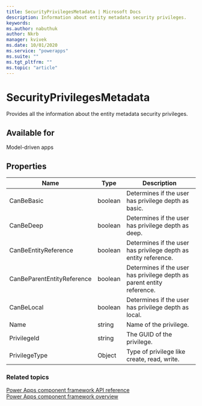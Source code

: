 ```yaml
---
title: SecurityPrivilegesMetadata | Microsoft Docs
description: Information about entity metadata security privileges.
keywords:
ms.author: nabuthuk
author: Nkrb
manager: kvivek
ms.date: 10/01/2020
ms.service: "powerapps"
ms.suite: ""
ms.tgt_pltfrm: ""
ms.topic: "article"
---
```


# SecurityPrivilegesMetadata

Provides all the information about the entity metadata security privileges.

## Available for

Model-driven apps

## Properties

|Name|Type|Description|
|-----|----|---------|
|CanBeBasic|boolean|Determines if the user has privilege depth as basic.|
|CanBeDeep|boolean|Determines if the user has privilege depth as deep.|
|CanBeEntityReference|boolean|Determines if the user has privilege depth as entity reference.|
|CanBeParentEntityReference|boolean|Determines if the user has privilege depth as parent entity reference.|
|CanBeLocal|boolean|Determines if the user has privilege depth as local.|
|Name|string|Name of the privilege.|
|PrivilegeId|string|The GUID of the privilege.|
|PrivilegeType|Object|Type of privilege like create, read, write.|


### Related topics

[Power Apps component framework API reference](../reference/index.md)<br/>
[Power Apps component framework overview](../overview.md)